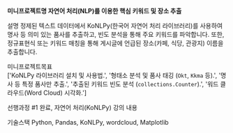 **미니프로젝트명	자연어 처리(NLP)를 이용한 핵심 키워드 및 장소 추출**

  설명
정제된 텍스트 데이터에서 KoNLPy(한국어 자연어 처리 라이브러리)를 사용하여 명사 등 의미 있는 품사를 추출하고, 빈도 분석을 통해 주요 키워드를 파악합니다. 또한, 정규표현식 또는 키워드 매칭을 통해 게시글에 언급된 장소(카페, 식당, 관광지) 이름을 추출합니다.

  미니프로젝트목표	
['KoNLPy 라이브러리 설치 및 사용법.', '형태소 분석 및 품사 태깅 (`Okt`, `Kkma` 등).', '명사 등 특정 품사만 추출.', '추출된 키워드 빈도 분석 (`collections.Counter`).', '워드 클라우드(Word Cloud) 시각화.']

  선행과정
#1 완료, 자연어 처리(KoNLPy) 강의 내용

  기술스택
Python, Pandas, KoNLPy, wordcloud, Matplotlib
